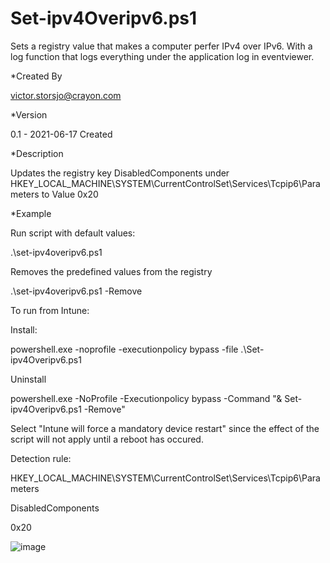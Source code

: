 # Set-ipv4Overipv6.ps1

Sets a registry value that makes a computer perfer IPv4 over IPv6. With a log function that logs everything under the application log in eventviewer.


*Created By

  victor.storsjo@crayon.com

*Version

  0.1 - 2021-06-17 Created

*Description

  Updates the registry key DisabledComponents under
  HKEY_LOCAL_MACHINE\SYSTEM\CurrentControlSet\Services\Tcpip6\Parameters 
  to Value 0x20

*Example

  Run script with default values:

  .\set-ipv4overipv6.ps1 

  Removes the predefined values from the registry

  .\set-ipv4overipv6.ps1 -Remove


To run from Intune:

Install:

powershell.exe -noprofile -executionpolicy bypass -file .\Set-ipv4Overipv6.ps1

Uninstall


powershell.exe -NoProfile -Executionpolicy bypass -Command "& Set-ipv4Overipv6.ps1 -Remove"


Select "Intune will force a mandatory device restart" since the effect of the script will not apply until a reboot has occured.

Detection rule:

HKEY_LOCAL_MACHINE\SYSTEM\CurrentControlSet\Services\Tcpip6\Parameters 

DisabledComponents

0x20



![image](https://user-images.githubusercontent.com/51228126/122414983-d241e300-cf87-11eb-8a4c-305a00469d9c.png)

